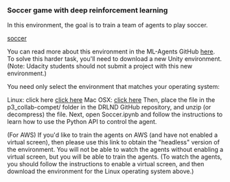 ### Soccer game with deep reinforcement learning
In this environment, the goal is to train a team of agents to play soccer.

[soccer](soccer.gif)

You can read more about this environment in the ML-Agents GitHub [here](https://github.com/Unity-Technologies/ml-agents/blob/master/docs/Learning-Environment-Examples.md#soccer-twos). To solve this harder task, you'll need to download a new Unity environment. (Note: Udacity students should not submit a project with this new environment.)

You need only select the environment that matches your operating system:

Linux: click here [click here](https://s3-us-west-1.amazonaws.com/udacity-drlnd/P3/Soccer/Soccer_Linux.zip)
Mac OSX: [click here](https://s3-us-west-1.amazonaws.com/udacity-drlnd/P3/Soccer/Soccer.app.zip)
Then, place the file in the p3_collab-compet/ folder in the DRLND GitHub repository, and unzip (or decompress) the file. Next, open Soccer.ipynb and follow the instructions to learn how to use the Python API to control the agent.

(For AWS) If you'd like to train the agents on AWS (and have not enabled a virtual screen), then please use this link to obtain the "headless" version of the environment. You will not be able to watch the agents without enabling a virtual screen, but you will be able to train the agents. (To watch the agents, you should follow the instructions to enable a virtual screen, and then download the environment for the Linux operating system above.)
